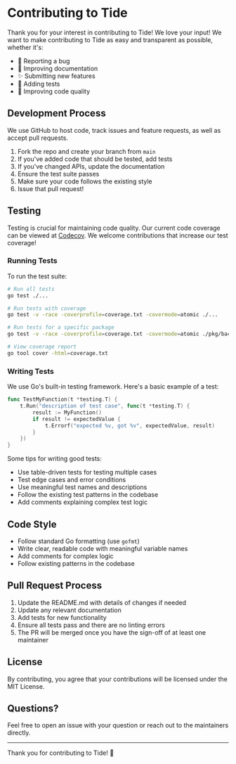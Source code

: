 <!--
 Copyright (c) 2024 Christopher Watson
 
 This software is released under the MIT License.
 https://opensource.org/licenses/MIT
-->

# Contributing to Tide

Thank you for your interest in contributing to Tide! We love your input! We want to make contributing to Tide as easy and transparent as possible, whether it's:

- 🐛 Reporting a bug
- 📝 Improving documentation
- ✨ Submitting new features
- 🧪 Adding tests
- 🎨 Improving code quality

## Development Process

We use GitHub to host code, track issues and feature requests, as well as accept pull requests.

1. Fork the repo and create your branch from `main`
2. If you've added code that should be tested, add tests
3. If you've changed APIs, update the documentation
4. Ensure the test suite passes
5. Make sure your code follows the existing style
6. Issue that pull request!

## Testing

Testing is crucial for maintaining code quality. Our current code coverage can be viewed at [Codecov](https://app.codecov.io/gh/watzon/tide/). We welcome contributions that increase our test coverage!

### Running Tests

To run the test suite:

```sh
# Run all tests
go test ./...

# Run tests with coverage
go test -v -race -coverprofile=coverage.txt -covermode=atomic ./...

# Run tests for a specific package
go test -v -race -coverprofile=coverage.txt -covermode=atomic ./pkg/backend/terminal

# View coverage report
go tool cover -html=coverage.txt
```

### Writing Tests

We use Go's built-in testing framework. Here's a basic example of a test:

```go
func TestMyFunction(t *testing.T) {
	t.Run("description of test case", func(t *testing.T) {
		result := MyFunction()
		if result != expectedValue {
			t.Errorf("expected %v, got %v", expectedValue, result)
		}
	})
}
```


Some tips for writing good tests:

- Use table-driven tests for testing multiple cases
- Test edge cases and error conditions
- Use meaningful test names and descriptions
- Follow the existing test patterns in the codebase
- Add comments explaining complex test logic

## Code Style

- Follow standard Go formatting (use `gofmt`)
- Write clear, readable code with meaningful variable names
- Add comments for complex logic
- Follow existing patterns in the codebase

## Pull Request Process

1. Update the README.md with details of changes if needed
2. Update any relevant documentation
3. Add tests for new functionality
4. Ensure all tests pass and there are no linting errors
5. The PR will be merged once you have the sign-off of at least one maintainer

## License

By contributing, you agree that your contributions will be licensed under the MIT License.

## Questions?

Feel free to open an issue with your question or reach out to the maintainers directly.

---

Thank you for contributing to Tide! 🌊